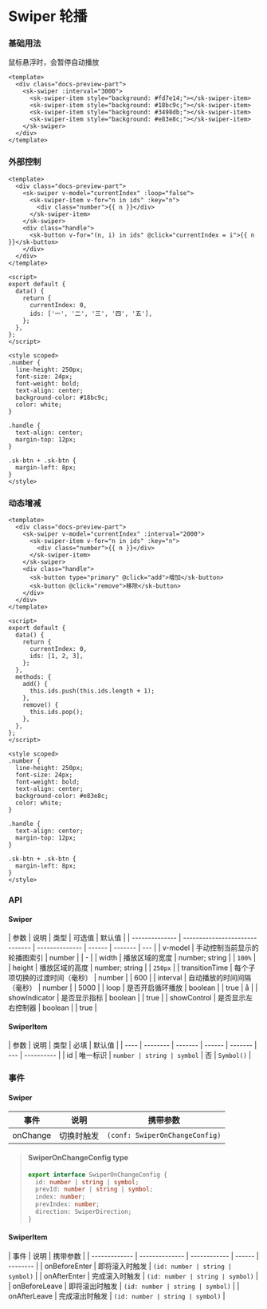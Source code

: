 # Swiper 轮播

### 基础用法

鼠标悬浮时，会暂停自动播放

<SwiperBasic />

```vue
<template>
  <div class="docs-preview-part">
    <sk-swiper :interval="3000">
      <sk-swiper-item style="background: #fd7e14;"></sk-swiper-item>
      <sk-swiper-item style="background: #18bc9c;"></sk-swiper-item>
      <sk-swiper-item style="background: #3498db;"></sk-swiper-item>
      <sk-swiper-item style="background: #e83e8c;"></sk-swiper-item>
    </sk-swiper>
  </div>
</template>
```

### 外部控制

<SwiperModel />

```vue
<template>
  <div class="docs-preview-part">
    <sk-swiper v-model="currentIndex" :loop="false">
      <sk-swiper-item v-for="n in ids" :key="n">
        <div class="number">{{ n }}</div>
      </sk-swiper-item>
    </sk-swiper>
    <div class="handle">
      <sk-button v-for="(n, i) in ids" @click="currentIndex = i">{{ n }}</sk-button>
    </div>
  </div>
</template>

<script>
export default {
  data() {
    return {
      currentIndex: 0,
      ids: ['一', '二', '三', '四', '五'],
    };
  },
};
</script>

<style scoped>
.number {
  line-height: 250px;
  font-size: 24px;
  font-weight: bold;
  text-align: center;
  background-color: #18bc9c;
  color: white;
}

.handle {
  text-align: center;
  margin-top: 12px;
}

.sk-btn + .sk-btn {
  margin-left: 8px;
}
</style>
```

### 动态增减

<SwiperDynamic />

```vue
<template>
  <div class="docs-preview-part">
    <sk-swiper v-model="currentIndex" :interval="2000">
      <sk-swiper-item v-for="n in ids" :key="n">
        <div class="number">{{ n }}</div>
      </sk-swiper-item>
    </sk-swiper>
    <div class="handle">
      <sk-button type="primary" @click="add">增加</sk-button>
      <sk-button @click="remove">移除</sk-button>
    </div>
  </div>
</template>

<script>
export default {
  data() {
    return {
      currentIndex: 0,
      ids: [1, 2, 3],
    };
  },
  methods: {
    add() {
      this.ids.push(this.ids.length + 1);
    },
    remove() {
      this.ids.pop();
    },
  },
};
</script>

<style scoped>
.number {
  line-height: 250px;
  font-size: 24px;
  font-weight: bold;
  text-align: center;
  background-color: #e83e8c;
  color: white;
}

.handle {
  text-align: center;
  margin-top: 12px;
}

.sk-btn + .sk-btn {
  margin-left: 8px;
}
</style>
```

### API

#### Swiper

| 参数           | 说明                           | 类型           | 可选值 | 默认值  |
| -------------- | ------------------------------ | -------------- | ------ | ------- | --- |
| v-model        | 手动控制当前显示的轮播图索引   | number         |        | -       |
| width          | 播放区域的宽度                 | number; string |        | `100%`  |
| height         | 播放区域的高度                 | number; string |        | `250px` |
| transitionTime | 每个子项切换的过渡时间（毫秒） | number         |        | 600     |
| interval       | 自动播放的时间间隔（毫秒）     | number         |        | 5000    |
| loop           | 是否开启循环播放               | boolean        |        | true    | å   |
| showIndicator  | 是否显示指标                   | boolean        |        | true    |
| showControl    | 是否显示左右控制器             | boolean        |        | true    |

#### SwiperItem

| 参数 | 说明     | 类型    | 必填   | 默认值  |
| ---- | -------- | ------- | ------ | ------- | --- | ---------- |
| id   | 唯一标识 | `number | string | symbol` | 否  | `Symbol()` |

### 事件

#### Swiper

| 事件     | 说明       | 携带参数                       |
| -------- | ---------- | ------------------------------ |
| onChange | 切换时触发 | `(conf: SwiperOnChangeConfig)` |

> #### SwiperOnChangeConfig <sk-tag ghost>type</sk-tag>
>
> ```ts
> export interface SwiperOnChangeConfig {
>   id: number | string | symbol;
>   prevId: number | string | symbol;
>   index: number;
>   prevIndex: number;
>   direction: SwiperDirection;
> }
> ```

#### SwiperItem

| 事件          | 说明           | 携带参数     |
| ------------- | -------------- | ------------ | ------ | -------- |
| onBeforeEnter | 即将滚入时触发 | `(id: number | string | symbol)` |
| onAfterEnter  | 完成滚入时触发 | `(id: number | string | symbol)` |
| onBeforeLeave | 即将滚出时触发 | `(id: number | string | symbol)` |
| onAfterLeave  | 完成滚出时触发 | `(id: number | string | symbol)` |
